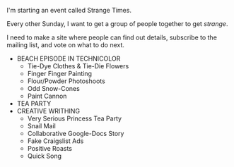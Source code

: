 
<!-- TODO: grab the list from the repo -->

<!-- TODO: make a dedicated website -->

<!-- TODO: "making weird things and making things weird" -->

<!-- TODO: start a mailing list -->

I'm starting an event called Strange Times.

Every other Sunday, I want to get a group of people together to get _strange_.

I need to make a site where people can find out details, subscribe to the mailing list, and vote on what to do next.

- BEACH EPISODE IN TECHNICOLOR
  - Tie-Dye Clothes & Tie-Die Flowers
  - Finger Finger Painting
  - Flour/Powder Photoshoots
  - Odd Snow-Cones
  - Paint Cannon
- TEA PARTY
- CREATIVE WRITHING
  - Very Serious Princess Tea Party
  - Snail Mail
  - Collaborative Google-Docs Story
  - Fake Craigslist Ads
  - Positive Roasts
  - Quick Song

